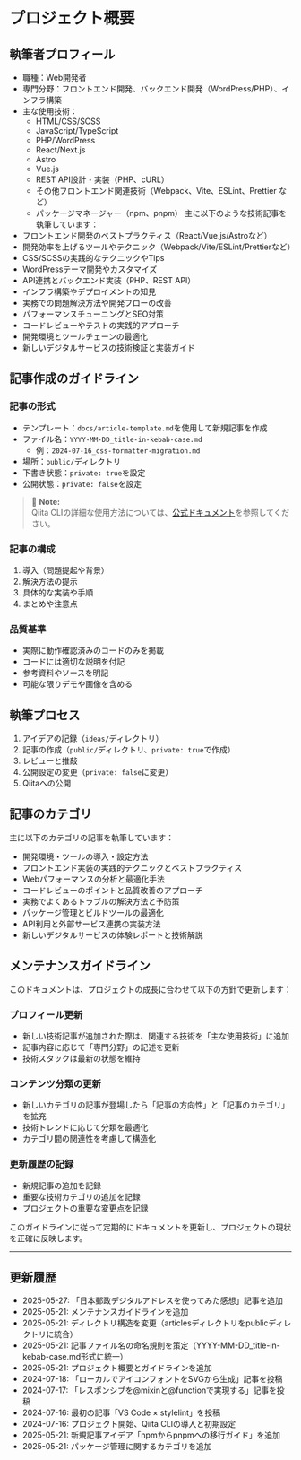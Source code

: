 # プロジェクト概要

## 執筆者プロフィール
- 職種：Web開発者
- 専門分野：フロントエンド開発、バックエンド開発（WordPress/PHP）、インフラ構築
- 主な使用技術：
  - HTML/CSS/SCSS
  - JavaScript/TypeScript
  - PHP/WordPress
  - React/Next.js
  - Astro
  - Vue.js
  - REST API設計・実装（PHP、cURL）
  - その他フロントエンド関連技術（Webpack、Vite、ESLint、Prettier など）
  - パッケージマネージャー（npm、pnpm）
主に以下のような技術記事を執筆しています：
- フロントエンド開発のベストプラクティス（React/Vue.js/Astroなど）
- 開発効率を上げるツールやテクニック（Webpack/Vite/ESLint/Prettierなど）
- CSS/SCSSの実践的なテクニックやTips
- WordPressテーマ開発やカスタマイズ
- API連携とバックエンド実装（PHP、REST API）
- インフラ構築やデプロイメントの知見
- 実務での問題解決方法や開発フローの改善
- パフォーマンスチューニングとSEO対策
- コードレビューやテストの実践的アプローチ
- 開発環境とツールチェーンの最適化
- 新しいデジタルサービスの技術検証と実装ガイド

## 記事作成のガイドライン
### 記事の形式
- テンプレート：`docs/article-template.md`を使用して新規記事を作成
- ファイル名：`YYYY-MM-DD_title-in-kebab-case.md`
  - 例：`2024-07-16_css-formatter-migration.md`
- 場所：`public/`ディレクトリ
- 下書き状態：`private: true`を設定
- 公開状態：`private: false`を設定

> 📝 **Note:**  
> Qiita CLIの詳細な使用方法については、[公式ドキュメント](https://github.com/increments/qiita-cli)を参照してください。

### 記事の構成
1. 導入（問題提起や背景）
2. 解決方法の提示
3. 具体的な実装や手順
4. まとめや注意点

### 品質基準
- 実際に動作確認済みのコードのみを掲載
- コードには適切な説明を付記
- 参考資料やソースを明記
- 可能な限りデモや画像を含める

## 執筆プロセス
1. アイデアの記録（`ideas/`ディレクトリ）
2. 記事の作成（`public/`ディレクトリ、`private: true`で作成）
3. レビューと推敲
4. 公開設定の変更（`private: false`に変更）
5. Qiitaへの公開

## 記事のカテゴリ
主に以下のカテゴリの記事を執筆しています：
- 開発環境・ツールの導入・設定方法
- フロントエンド実装の実践的テクニックとベストプラクティス
- Webパフォーマンスの分析と最適化手法
- コードレビューのポイントと品質改善のアプローチ
- 実務でよくあるトラブルの解決方法と予防策
- パッケージ管理とビルドツールの最適化
- API利用と外部サービス連携の実装方法
- 新しいデジタルサービスの体験レポートと技術解説

## メンテナンスガイドライン
このドキュメントは、プロジェクトの成長に合わせて以下の方針で更新します：

### プロフィール更新
- 新しい技術記事が追加された際は、関連する技術を「主な使用技術」に追加
- 記事内容に応じて「専門分野」の記述を更新
- 技術スタックは最新の状態を維持

### コンテンツ分類の更新
- 新しいカテゴリの記事が登場したら「記事の方向性」と「記事のカテゴリ」を拡充
- 技術トレンドに応じて分類を最適化
- カテゴリ間の関連性を考慮して構造化

### 更新履歴の記録
- 新規記事の追加を記録
- 重要な技術カテゴリの追加を記録
- プロジェクトの重要な変更点を記録

このガイドラインに従って定期的にドキュメントを更新し、プロジェクトの現状を正確に反映します。

---

## 更新履歴
- 2025-05-27: 「日本郵政デジタルアドレスを使ってみた感想」記事を追加
- 2025-05-21: メンテナンスガイドラインを追加
- 2025-05-21: ディレクトリ構造を変更（articlesディレクトリをpublicディレクトリに統合）
- 2025-05-21: 記事ファイル名の命名規則を策定（YYYY-MM-DD_title-in-kebab-case.md形式に統一）
- 2025-05-21: プロジェクト概要とガイドラインを追加
- 2024-07-18: 「ローカルでアイコンフォントをSVGから生成」記事を投稿
- 2024-07-17: 「レスポンシブを@mixinと@functionで実現する」記事を投稿
- 2024-07-16: 最初の記事「VS Code × stylelint」を投稿
- 2024-07-16: プロジェクト開始、Qiita CLIの導入と初期設定
- 2025-05-21: 新規記事アイデア「npmからpnpmへの移行ガイド」を追加
- 2025-05-21: パッケージ管理に関するカテゴリを追加